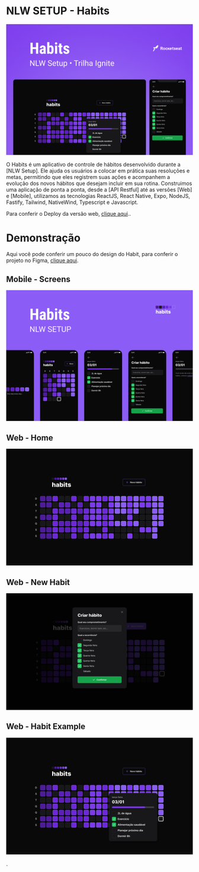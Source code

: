 # NLW SETUP - Habits 
![Banner NLW SETUP](./docs/assets/Banner.png)

O Habits é um aplicativo de controle de hábitos desenvolvido durante a [NLW Setup]. Ele ajuda os usuários a colocar em prática suas resoluções e metas, permitindo que eles registrem suas ações e acompanhem a evolução dos novos hábitos que desejam incluir em sua rotina. Construimos uma aplicação de ponta a ponta, desde a [API Restful] até as versões [Web] e [Mobile], utilizamos as tecnologias ReactJS, React Native, Expo, NodeJS, Fastify, Tailwind, NativeWind, Typescript e Javascript.

Para conferir o Deploy da versão web, [clique aqui](https://nlw-setup-beta.vercel.app)..


# Demonstração
Aqui você pode conferir um pouco do design do Habit, para conferir o projeto no Figma, [clique aqui](https://www.figma.com/community/file/1195326661124171197).

## Mobile - Screens
![Habitis Mobile](./docs/assets/Mobile.png)

## Web - Home
![Habitis Web](./docs/assets/Home.png)

## Web - New Habit
![Habitis Web](./docs/assets/New-Habit.png)

## Web - Habit Example
![Habitis Web](./docs/assets/Habit.png) 



.




